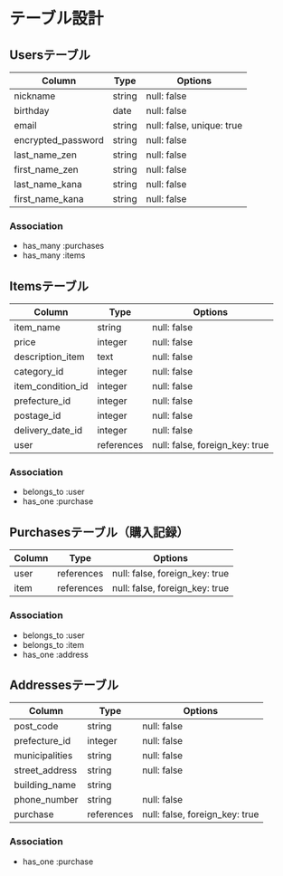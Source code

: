 # テーブル設計


## Usersテーブル

|Column             |Type       |Options                       |
|-------------------|-----------|------------------------------|
|nickname           |string     |null: false                   | ニックネーム
|birthday           |date       |null: false                   | 生年月日
|email              |string     |null: false, unique: true     | メールアドレス
|encrypted_password |string     |null: false                   | パスワード
|last_name_zen      |string     |null: false                   | 名前全角
|first_name_zen     |string     |null: false                   | 苗字全角
|last_name_kana     |string     |null: false                   | 名前カタカナ
|first_name_kana    |string     |null: false                   | 苗字カタカナ

### Association

- has_many :purchases
- has_many :items


## Itemsテーブル

|Column               |Type       |Options                       |
|---------------------|-----------|------------------------------|
|item_name            |string     |null: false                   | 商品名
|price                |integer    |null: false                   | 販売価格
|description_item     |text       |null: false                   | 商品説明
|category_id          |integer    |null: false                   | 商品のカテゴリー ah
|item_condition_id    |integer    |null: false                   | 商品の状態 ah
|prefecture_id        |integer    |null: false                   | 発送元(都道府県) ah
|postage_id           |integer    |null: false                   | 配送料 ah
|delivery_date_id     |integer    |null: false                   | 発送までの日数 ah
|user                 |references |null: false, foreign_key: true|
### Association

- belongs_to :user
- has_one :purchase


## Purchasesテーブル（購入記録）

|Column        |Type       |Options                       |
|--------------|-----------|------------------------------|
|user          |references |null: false, foreign_key: true| 誰が
|item          |references |null: false, foreign_key: true| どの商品を購入したか

### Association
- belongs_to :user
- belongs_to :item
- has_one :address


## Addressesテーブル

|Column          |Type       |Options                       |
|----------------|-----------|------------------------------|
|post_code       |string     |null: false                   | 郵便番号
|prefecture_id   |integer    |null: false                   | 都道府県 ah
|municipalities  |string     |null: false                   | 市区町村
|street_address  |string     |null: false                   | 住所
|building_name   |string     |                              | 建物名
|phone_number    |string     |null: false                   | 電話番号
|purchase        |references |null: false, foreign_key: true|

### Association
- has_one :purchase